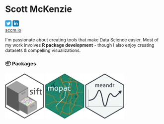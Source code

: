 # Scott McKenzie
[<img src = "https://github.com/edent/SuperTinyIcons/blob/master/images/svg/twitter.svg" width = 20/>](https://twitter.com/sccmckenzie) [<img src = "https://github.com/edent/SuperTinyIcons/blob/master/images/svg/linkedin.svg" width = 20/>](https://www.linkedin.com/in/scott-mckenzie-9b877294/)
<br>
[sccm.io](https://sccm.io)

I'm passionate about creating tools that make Data Science easier. Most of my work involves **R package development** - though I also enjoy creating datasets & compelling visualizations.

### 📦 Packages
[<img src = "https://github.com/sccmckenzie/sift/blob/main/man/figures/logo.png" width = 125/>](https://github.com/sccmckenzie/sift)
[<img src = "https://github.com/sccmckenzie/mopac/blob/master/man/figures/logo.png" width = 125/>](https://github.com/sccmckenzie/mopac)
[<img src = "https://github.com/sccmckenzie/meandr/blob/master/man/figures/logo.png" width = 125/>](https://github.com/sccmckenzie/meandr)
